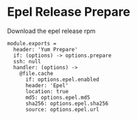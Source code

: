 
# Epel Release Prepare

Download the epel release rpm

    module.exports =
      header: 'Yum Prepare'
      if: (options) -> options.prepare  
      ssh: null
      handler: (options) ->
        @file.cache
          if: options.epel.enabled
          header: 'Epel'
          location: true
          md5: options.epel.md5
          sha256: options.epel.sha256
          source: options.epel.url
